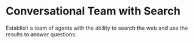# Conversational Team with Search

Establish a team of agents with the ability to search the web and use the results to answer questions.